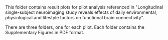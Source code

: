 This folder contains result plots for pilot analysis referenced in "Longitudinal single-subject neuroimaging study reveals effects of daily environmental, physiological and lifestyle factors on functional brain connectivity".

There are three folders, one for each pilot. Each folder contains the Supplementary Figures in PDF format. 
